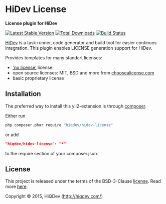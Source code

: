 HiDev License
=============

**License plugin for HiDev**

[![Latest Stable Version](https://poser.pugx.org/hiqdev/hidev-license/v/stable)](https://packagist.org/packages/hiqdev/hidev-license)
[![Total Downloads](https://poser.pugx.org/hiqdev/hidev-license/downloads)](https://packagist.org/packages/hiqdev/hidev-license)
[![Build Status](https://img.shields.io/travis/hiqdev/hidev-license.svg)](https://travis-ci.org/hiqdev/hidev-license)

[HiDev](https://github.com/hiqdev/hidev) is a task runner, code generator and build tool for easier continuos integration.
This plugin enables LICENSE generation support for HiDev.

Provides templates for many standart licenses:
- ['no license'](http://choosealicense.com/licenses/no-license/) license
- open source licenses: MIT, BSD and more from [choosealicense.com](http://choosealicense.com/licenses/)
- basic proprietary license

## Installation

The preferred way to install this yii2-extension is through [composer](http://getcomposer.org/download/).

Either run

```sh
php composer.phar require "hiqdev/hidev-license"
```

or add

```json
"hiqdev/hidev-license": "*"
```

to the require section of your composer.json.

## License

This project is released under the terms of the BSD-3-Clause [license](LICENSE).
Read more [here](http://choosealicense.com/licenses/bsd-3-clause).

Copyright © 2015, HiQDev (http://hiqdev.com/)
